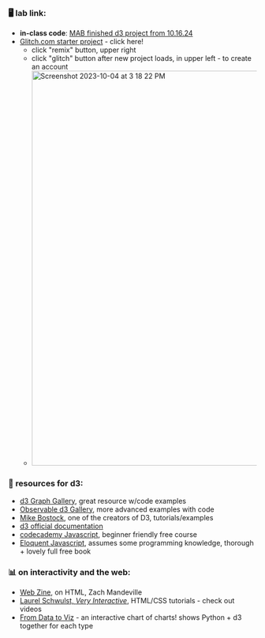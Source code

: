 ### 🖥️ lab link:
- **in-class code**: [MAB finished d3 project from 10.16.24](https://glitch.com/edit/#!/glacier-shade-exoplanet?path=index.html%3A1%3A0)
- [Glitch.com starter project](https://glitch.com/edit/#!/dataviz-interactivity-d3intro?path=index.html%3A15%3A63) - click here!
  - click "remix" button, upper right
  - click "glitch" button after new project loads, in upper left - to create an account
  - <img width="800" alt="Screenshot 2023-10-04 at 3 18 22 PM" src="https://github.com/mab253/dataviz_fall23/assets/17707843/4fa131da-16bc-4c35-baa3-372ff92839ed">


### 🤖 resources for d3:
- [d3 Graph Gallery](https://d3-graph-gallery.com/), great resource w/code examples
- [Observable d3 Gallery](https://observablehq.com/@d3/gallery?utm_source=d3js-org&utm_medium=nav&utm_campaign=try-observable), more advanced examples with code
- [Mike Bostock](https://bost.ocks.org/mike/), one of the creators of D3, tutorials/examples
- [d3 official documentation](https://d3js.org/getting-started)
- [codecademy Javascript](https://www.codecademy.com/learn/introduction-to-javascript), beginner friendly free course
- [Eloquent Javascript](https://eloquentjavascript.net/), assumes some programming knowledge, thorough + lovely full free book

### 📊 on interactivity and the web:
- [Web Zine](https://coolguy.website/web-zine/01/), on HTML, Zach Mandeville
- [Laurel Schwulst, _Very Interactive_](https://veryinteractive.net/tutorials/index.html), HTML/CSS tutorials - check out videos
- [From Data to Viz](https://www.data-to-viz.com/) - an interactive chart of charts! shows Python + d3 together for each type

